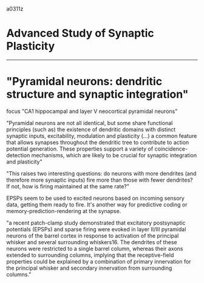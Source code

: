 a0311z

# Advanced Study of Synaptic Plasticity

____________________________________________________________________________________________________________

# "Pyramidal neurons: dendritic structure and synaptic integration"
focus "CA1 hippocampal and layer V neocortical pyramidal neurons"

"Pyramidal neurons are not all identical, but some share functional principles (such as) the existence of dendritic domains with distinct synaptic inputs, excitability, modulation and plasticity (...) a common feature that allows synapses throughout the dendritic tree to contribute to action potential generation. These properties support a variety of coincidence-detection mechanisms, which are likely to be crucial for synaptic integration and plasticity"

"This raises two interesting questions: do neurons with more dendrites (and therefore more synaptic inputs) fire more than those with fewer dendrites? If not, how is firing maintained at the same rate?"

EPSPs seem to be used to excited neurons based on incoming sensory data, getting them ready to fire. It's another way for predictive coding or memory-prediction-rendering at the synapse.

"a recent patch-clamp study demonstrated that excitatory postsynaptic potentials (EPSPs) and sparse firing were evoked in layer II/III pyramidal neurons of the barrel cortex in response to activation of the principal whisker and several surrounding whiskers16. The dendrites of these neurons were restricted to a single barrel column, whereas their axons extended to surrounding columns, implying that the receptive-field properties could be explained by a combination of primary innervation for the principal whisker and secondary innervation from surrounding columns."

